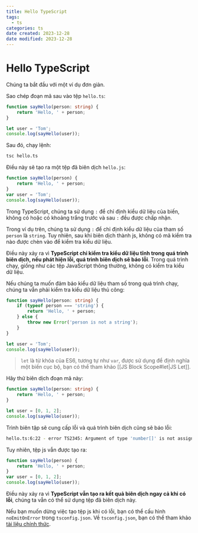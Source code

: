 ```yaml
---
title: Hello TypeScript
tags:
  - ts
categories: ts
date created: 2023-12-28
date modified: 2023-12-28
---
```


# Hello TypeScript

Chúng ta bắt đầu với một ví dụ đơn giản.

Sao chép đoạn mã sau vào tệp `hello.ts`:

```ts
function sayHello(person: string) {
    return 'Hello, ' + person;
}

let user = 'Tom';
console.log(sayHello(user));
```

Sau đó, chạy lệnh:

```bash
tsc hello.ts
```

Điều này sẽ tạo ra một tệp đã biên dịch `hello.js`:

```js
function sayHello(person) {
    return 'Hello, ' + person;
}
var user = 'Tom';
console.log(sayHello(user));
```

Trong TypeScript, chúng ta sử dụng `:` để chỉ định kiểu dữ liệu của biến, không có hoặc có khoảng trắng trước và sau `:` đều được chấp nhận.

Trong ví dụ trên, chúng ta sử dụng `:` để chỉ định kiểu dữ liệu của tham số `person` là `string`. Tuy nhiên, sau khi biên dịch thành js, không có mã kiểm tra nào được chèn vào để kiểm tra kiểu dữ liệu.

Điều này xảy ra vì **TypeScript chỉ kiểm tra kiểu dữ liệu tĩnh trong quá trình biên dịch, nếu phát hiện lỗi, quá trình biên dịch sẽ báo lỗi**. Trong quá trình chạy, giống như các tệp JavaScript thông thường, không có kiểm tra kiểu dữ liệu.

Nếu chúng ta muốn đảm bảo kiểu dữ liệu tham số trong quá trình chạy, chúng ta vẫn phải kiểm tra kiểu dữ liệu thủ công:

```ts
function sayHello(person: string) {
    if (typeof person === 'string') {
        return 'Hello, ' + person;
    } else {
        throw new Error('person is not a string');
    }
}

let user = 'Tom';
console.log(sayHello(user));
```

> `let` là từ khóa của ES6, tương tự như `var`, được sử dụng để định nghĩa một biến cục bộ, bạn có thể tham khảo [[JS Block Scope#let|JS Let]].

Hãy thử biên dịch đoạn mã này:

```ts
function sayHello(person: string) {
    return 'Hello, ' + person;
}

let user = [0, 1, 2];
console.log(sayHello(user));
```

Trình biên tập sẽ cung cấp lỗi và quá trình biên dịch cũng sẽ báo lỗi:

```bash
hello.ts:6:22 - error TS2345: Argument of type 'number[]' is not assignable to parameter of type 'string'.
```

Tuy nhiên, tệp js vẫn được tạo ra:

```js
function sayHello(person) {
    return 'Hello, ' + person;
}
var user = [0, 1, 2];
console.log(sayHello(user));
```

Điều này xảy ra vì **TypeScript vẫn tạo ra kết quả biên dịch ngay cả khi có lỗi**, chúng ta vẫn có thể sử dụng tệp đã biên dịch này.

Nếu bạn muốn dừng việc tạo tệp js khi có lỗi, bạn có thể cấu hình `noEmitOnError` trong `tsconfig.json`. Về `tsconfig.json`, bạn có thể tham khảo [tài liệu chính thức](http://www.typescriptlang.org/docs/handbook/tsconfig-json.html).
